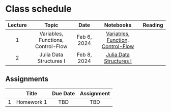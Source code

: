 # Class schedule

| Lecture | Topic                              | Date          |  Notebooks                                                                             | Reading              |
|:-------:|:----------------------------------:|:-------------:|:--------------------------------------------------------------------------------------:|:--------------------:|
| 1       | Variables, Functions, Control-Flow | Feb  6, 2024  | [Variables, Function, Control-Flow](/assets/notebooksolutions/Lect01/Lect01.html)      |                      |
| 2       | Julia Data Structures I            | Feb  8, 2024  | [Julia Data Structures I](/assets/notebooksolutions/Lect02/Lect02.html)                |                      |


## Assignments

|         | Title                                      | Due Date          | Assignment                                              |
|:-------:|:------------------------------------------:|:-----------------:|:-------------------------------------------------------:|
| 1       | Homework 1                                 | TBD               | TBD      |
